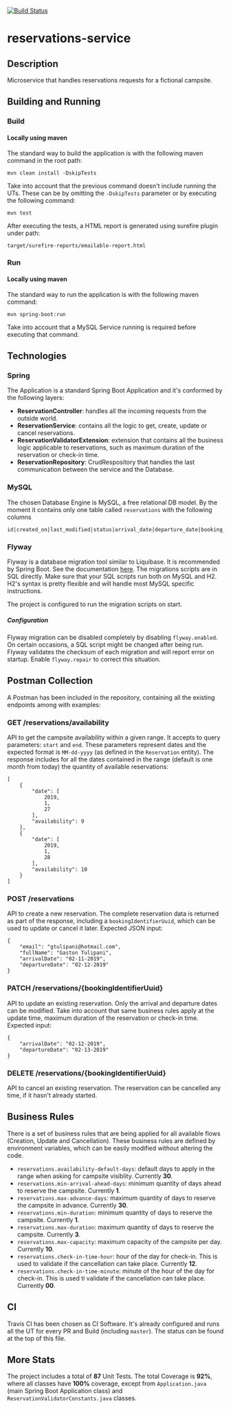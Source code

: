 [![Build Status](https://travis-ci.com/gtulipani/reservations-service.svg?branch=master)](https://travis-ci.com/gtulipani/reservations-service)
# reservations-service

## Description
Microservice that handles reservations requests for a fictional campsite.

## Building and Running
### Build
#### Locally using maven
The standard way to build the application is with the following maven command in the root path:
```
mvn clean install -DskipTests
```

Take into account that the previous command doesn't include running the UTs. These can be by omitting the `-DskipTests`
parameter or by executing the following command:
```
mvn test
```

After executing the tests, a HTML report is generated using surefire plugin under path:
```
target/surefire-reports/emailable-report.html
```


### Run
#### Locally using maven
The standard way to run the application is with the following maven command:
```
mvn spring-boot:run
```

Take into account that a MySQL Service running is required before executing that command.

## Technologies
### Spring
The Application is a standard Spring Boot Application and it's conformed by the following layers:
- **ReservationController**: handles all the incoming requests from the outside world.
- **ReservationService**: contains all the logic to get, create, update or cancel reservations.
- **ReservationValidatorExtension**: extension that contains all the business logic applicable to reservations, such as
maximum duration of the reservation or check-in time.
- **ReservationRepository**: CrudRespository that handles the last communication between the service and the Database.

### MySQL
The chosen Database Engine is MySQL, a free relational DB model. By the moment it contains only one table called
`reservations` with the following columns
```
id|created_on|last_modified|status|arrival_date|departure_date|booking_identifier_uuid|email|full_name|
```

### Flyway
Flyway is a database migration tool similar to Liquibase. It is recommended by Spring Boot.
See the documentation [here](http://flywaydb.org/). The migrations scripts are in SQL directly. Make sure that your SQL
scripts run both on MySQL and H2. H2's syntax is pretty flexible and will handle most MySQL specific instructions.

The project is configured to run the migration scripts on start.

##### Configuration
Flyway migration can be disabled completely by disabling `flyway.enabled`. On certain occasions, a SQL script might be
changed after being run. Flyway validates the checksum of each migration and will report error on startup. Enable
`flyway.repair` to correct this situation.

## Postman Collection
A Postman has been included in the repository, containing all the existing endpoints among with examples:
### GET /reservations/availability
API to get the campsite availability within a given range. It accepts to query parameters: `start` and `end`. These
parameters represent dates and the expected format is `MM-dd-yyyy` (as defined in the `Reservation` entity). The
response includes for all the dates contained in the range (default is one month from today) the quantity of available
reservations:
```
[
    {
        "date": [
            2019,
            1,
            27
        ],
        "availability": 9
    },
    {
        "date": [
            2019,
            1,
            28
        ],
        "availability": 10
    }
]
```
### POST /reservations
API to create a new reservation. The complete reservation data is returned as part of the response, including a
`bookingIdentifierUuid`, which can be used to update or cancel it later. Expected JSON input:
```
{
    "email": "gtulipani@hotmail.com",
    "fullName": "Gaston Tulipani",
    "arrivalDate": "02-11-2019",
    "departureDate": "02-12-2019"
}
```
### PATCH /reservations/{bookingIdentifierUuid}
API to update an existing reservation. Only the arrival and departure dates can be modified.
Take into account that same business rules apply at the update time, maximum duration of the reservation or check-in
time. Expected input:
```
{
    "arrivalDate": "02-12-2019",
    "departureDate": "02-13-2019"
}
```
### DELETE /reservations/{bookingIdentifierUuid}
API to cancel an existing reservation. The reservation can be cancelled any time, if it hasn't already started.

## Business Rules
There is a set of business rules that are being applied for all available flows (Creation, Update and Cancellation).
These business rules are defined by environment variables, which can be easily modified without altering the code.
- `reservations.availability-default-days`: default days to apply in the range when asking for campsite visiblity.
Currently **30**.
- `reservations.min-arrival-ahead-days`: minimum quantity of days ahead to reserve the campsite. Currently **1**.
- `reservations.max-advance-days`: maximum quantity of days to reserve the campsite in advance. Currently **30**.
- `reservations.min-duration`: minimum quantity of days to reserve the campsite. Currently **1**.
- `reservations.max-duration`: maximum quantity of days to reserve the campsite. Currently **3**.
- `reservations.max-capacity`: maximum capacity of the campsite per day. Currently **10**.
- `reservations.check-in-time-hour`: hour of the day for check-in. This is used to validate if the cancellation can take
place. Currently **12**.
- `reservations.check-in-time-minute`: minute of the hour of the day for check-in. This is used ti validate if the
cancellation can take place. Currently **00**.

## CI
Travis CI has been chosen as CI Software. It's already configured and runs all the UT for every PR and Build (including
`master`). The status can be found at the top of this file.

## More Stats
The project includes a total of **87** Unit Tests. The total Coverage is **92%**, where all classes have **100%**
coverage, except from `Application.java` (main Spring Boot Application class) and `ReservationValidatorConstants.java`
classes.
